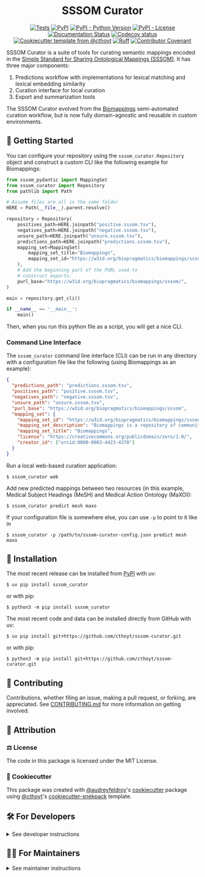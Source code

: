 <!--
<p align="center">
  <img src="https://github.com/cthoyt/sssom-curator/raw/main/docs/source/logo.png" height="150">
</p>
-->

<h1 align="center">
  SSSOM Curator
</h1>

<p align="center">
    <a href="https://github.com/cthoyt/sssom-curator/actions/workflows/tests.yml">
        <img alt="Tests" src="https://github.com/cthoyt/sssom-curator/actions/workflows/tests.yml/badge.svg" /></a>
    <a href="https://pypi.org/project/sssom_curator">
        <img alt="PyPI" src="https://img.shields.io/pypi/v/sssom_curator" /></a>
    <a href="https://pypi.org/project/sssom_curator">
        <img alt="PyPI - Python Version" src="https://img.shields.io/pypi/pyversions/sssom_curator" /></a>
    <a href="https://github.com/cthoyt/sssom-curator/blob/main/LICENSE">
        <img alt="PyPI - License" src="https://img.shields.io/pypi/l/sssom_curator" /></a>
    <a href='https://sssom_curator.readthedocs.io/en/latest/?badge=latest'>
        <img src='https://readthedocs.org/projects/sssom_curator/badge/?version=latest' alt='Documentation Status' /></a>
    <a href="https://codecov.io/gh/cthoyt/sssom-curator/branch/main">
        <img src="https://codecov.io/gh/cthoyt/sssom-curator/branch/main/graph/badge.svg" alt="Codecov status" /></a>  
    <a href="https://github.com/cthoyt/cookiecutter-python-package">
        <img alt="Cookiecutter template from @cthoyt" src="https://img.shields.io/badge/Cookiecutter-snekpack-blue" /></a>
    <a href="https://github.com/astral-sh/ruff">
        <img src="https://img.shields.io/endpoint?url=https://raw.githubusercontent.com/astral-sh/ruff/main/assets/badge/v2.json" alt="Ruff" style="max-width:100%;"></a>
    <a href="https://github.com/cthoyt/sssom-curator/blob/main/.github/CODE_OF_CONDUCT.md">
        <img src="https://img.shields.io/badge/Contributor%20Covenant-2.1-4baaaa.svg" alt="Contributor Covenant"/></a>
    <!-- uncomment if you archive on zenodo
    <a href="https://zenodo.org/badge/latestdoi/XXXXXX">
        <img src="https://zenodo.org/badge/XXXXXX.svg" alt="DOI"></a>
    -->
</p>

SSSOM Curator is a suite of tools for curating semantic mappings encoded in the
[Simple Standard for Sharing Ontological Mappings (SSSOM)](https://mapping-commons.github.io/sssom/).
It has three major components:

1. Predictions workflow with implementations for lexical matching and lexical
   embedding similarity
2. Curation interface for local curation
3. Export and summarization tools

The SSSOM Curator evolved from the
[Biomappings](https://github.com/biopragmatics/biomappings) semi-automated
curation workflow, but is now fully domain-agnostic and reusable in custom
environments.

## 💪 Getting Started

You can configure your repository using the `sssom_curator.Repository` object
and construct a custom CLI like the following example for Biomappings:

```python
from sssom_pydantic import MappingSet
from sssom_curator import Repository
from pathlib import Path

# Assume files are all in the same folder
HERE = Path(__file__).parent.resolve()

repository = Repository(
    positives_path=HERE.joinpath("positive.sssom.tsv"),
    negatives_path=HERE.joinpath("negative.sssom.tsv"),
    unsure_path=HERE.joinpath("unsure.sssom.tsv"),
    predictions_path=HERE.joinpath("predictions.sssom.tsv"),
    mapping_set=MappingSet(
        mapping_set_title="Biomappings",
        mapping_set_id="https://w3id.org/biopragmatics/biomappings/sssom/biomappings.sssom.tsv",
    ),
    # Add the beginning part of the PURL used to
    # construct exports.
    purl_base="https://w3id.org/biopragmatics/biomappings/sssom/",
)

main = repository.get_cli()

if __name__ == '__main__':
    main()
```

Then, when you run this python file as a script, you will get a nice CLI.

### Command Line Interface

The `sssom_curator` command line interface (CLI) can be run in any directory
with a configuration file like the following (using Biomappings as an example):

```json
{
  "predictions_path": "predictions.sssom.tsv",
  "positives_path": "positive.sssom.tsv",
  "negatives_path": "negative.sssom.tsv",
  "unsure_path": "unsure.sssom.tsv",
  "purl_base": "https://w3id.org/biopragmatics/biomappings/sssom",
  "mapping_set": {
    "mapping_set_id": "https://w3id.org/biopragmatics/biomappings/sssom/biomappings.sssom.tsv",
    "mapping_set_description": "Biomappings is a repository of community curated and predicted equivalences and related mappings between named biological entities that are not available from primary sources. It's also a place where anyone can contribute curations of predicted mappings or their own novel mappings.",
    "mapping_set_title": "Biomappings",
    "license": "https://creativecommons.org/publicdomain/zero/1.0/",
    "creator_id": ["orcid:0000-0003-4423-4370"]
  }
}
```

Run a local web-based curation application:

```console
$ sssom_curator web
```

Add new predicted mappings between two resources (in this example, Medical
Subject Headings (MeSH) and Medical Action Ontology (MaXO)):

```console
$ sssom_curator predict mesh maxo
```

If your configuration file is somewhere else, you can use `-p` to point to it
like in

```console
$ sssom_curator -p /path/to/sssom-curator-config.json predict mesh maxo
```

## 🚀 Installation

The most recent release can be installed from
[PyPI](https://pypi.org/project/sssom_curator/) with uv:

```console
$ uv pip install sssom_curator
```

or with pip:

```console
$ python3 -m pip install sssom_curator
```

The most recent code and data can be installed directly from GitHub with uv:

```console
$ uv pip install git+https://github.com/cthoyt/sssom-curator.git
```

or with pip:

```console
$ python3 -m pip install git+https://github.com/cthoyt/sssom-curator.git
```

## 👐 Contributing

Contributions, whether filing an issue, making a pull request, or forking, are
appreciated. See
[CONTRIBUTING.md](https://github.com/cthoyt/sssom-curator/blob/master/.github/CONTRIBUTING.md)
for more information on getting involved.

## 👋 Attribution

### ⚖️ License

The code in this package is licensed under the MIT License.

<!--
### 📖 Citation

Citation goes here!
-->

<!--
### 🎁 Support

This project has been supported by the following organizations (in alphabetical order):

- [Biopragmatics Lab](https://biopragmatics.github.io)

-->

<!--
### 💰 Funding

This project has been supported by the following grants:

| Funding Body  | Program                                                      | Grant Number |
|---------------|--------------------------------------------------------------|--------------|
| Funder        | [Grant Name (GRANT-ACRONYM)](https://example.com/grant-link) | ABCXYZ       |
-->

### 🍪 Cookiecutter

This package was created with
[@audreyfeldroy](https://github.com/audreyfeldroy)'s
[cookiecutter](https://github.com/cookiecutter/cookiecutter) package using
[@cthoyt](https://github.com/cthoyt)'s
[cookiecutter-snekpack](https://github.com/cthoyt/cookiecutter-snekpack)
template.

## 🛠️ For Developers

<details>
  <summary>See developer instructions</summary>

The final section of the README is for if you want to get involved by making a
code contribution.

### Development Installation

To install in development mode, use the following:

```console
$ git clone git+https://github.com/cthoyt/sssom-curator.git
$ cd sssom-curator
$ uv pip install -e .
```

Alternatively, install using pip:

```console
$ python3 -m pip install -e .
```

### 🥼 Testing

After cloning the repository and installing `tox` with
`uv tool install tox --with tox-uv` or `python3 -m pip install tox tox-uv`, the
unit tests in the `tests/` folder can be run reproducibly with:

```console
$ tox -e py
```

Additionally, these tests are automatically re-run with each commit in a
[GitHub Action](https://github.com/cthoyt/sssom-curator/actions?query=workflow%3ATests).

### 📖 Building the Documentation

The documentation can be built locally using the following:

```console
$ git clone git+https://github.com/cthoyt/sssom-curator.git
$ cd sssom-curator
$ tox -e docs
$ open docs/build/html/index.html
```

The documentation automatically installs the package as well as the `docs` extra
specified in the [`pyproject.toml`](pyproject.toml). `sphinx` plugins like
`texext` can be added there. Additionally, they need to be added to the
`extensions` list in [`docs/source/conf.py`](docs/source/conf.py).

The documentation can be deployed to [ReadTheDocs](https://readthedocs.io) using
[this guide](https://docs.readthedocs.io/en/stable/intro/import-guide.html). The
[`.readthedocs.yml`](.readthedocs.yml) YAML file contains all the configuration
you'll need. You can also set up continuous integration on GitHub to check not
only that Sphinx can build the documentation in an isolated environment (i.e.,
with `tox -e docs-test`) but also that
[ReadTheDocs can build it too](https://docs.readthedocs.io/en/stable/pull-requests.html).

</details>

## 🧑‍💻 For Maintainers

<details>
  <summary>See maintainer instructions</summary>

### Initial Configuration

#### Configuring ReadTheDocs

[ReadTheDocs](https://readthedocs.org) is an external documentation hosting
service that integrates with GitHub's CI/CD. Do the following for each
repository:

1. Log in to ReadTheDocs with your GitHub account to install the integration at
   https://readthedocs.org/accounts/login/?next=/dashboard/
2. Import your project by navigating to https://readthedocs.org/dashboard/import
   then clicking the plus icon next to your repository
3. You can rename the repository on the next screen using a more stylized name
   (i.e., with spaces and capital letters)
4. Click next, and you're good to go!

#### Configuring Archival on Zenodo

[Zenodo](https://zenodo.org) is a long-term archival system that assigns a DOI
to each release of your package. Do the following for each repository:

1. Log in to Zenodo via GitHub with this link:
   https://zenodo.org/oauth/login/github/?next=%2F. This brings you to a page
   that lists all of your organizations and asks you to approve installing the
   Zenodo app on GitHub. Click "grant" next to any organizations you want to
   enable the integration for, then click the big green "approve" button. This
   step only needs to be done once.
2. Navigate to https://zenodo.org/account/settings/github/, which lists all of
   your GitHub repositories (both in your username and any organizations you
   enabled). Click the on/off toggle for any relevant repositories. When you
   make a new repository, you'll have to come back to this

After these steps, you're ready to go! After you make "release" on GitHub (steps
for this are below), you can navigate to
https://zenodo.org/account/settings/github/repository/cthoyt/sssom-curator to
see the DOI for the release and link to the Zenodo record for it.

#### Registering with the Python Package Index (PyPI)

The [Python Package Index (PyPI)](https://pypi.org) hosts packages so they can
be easily installed with `pip`, `uv`, and equivalent tools.

1. Register for an account [here](https://pypi.org/account/register)
2. Navigate to https://pypi.org/manage/account and make sure you have verified
   your email address. A verification email might not have been sent by default,
   so you might have to click the "options" dropdown next to your address to get
   to the "re-send verification email" button
3. 2-Factor authentication is required for PyPI since the end of 2023 (see this
   [blog post from PyPI](https://blog.pypi.org/posts/2023-05-25-securing-pypi-with-2fa/)).
   This means you have to first issue account recovery codes, then set up
   2-factor authentication
4. Issue an API token from https://pypi.org/manage/account/token

This only needs to be done once per developer.

#### Configuring your machine's connection to PyPI

This needs to be done once per machine.

```console
$ uv tool install keyring
$ keyring set https://upload.pypi.org/legacy/ __token__
$ keyring set https://test.pypi.org/legacy/ __token__
```

Note that this deprecates previous workflows using `.pypirc`.

### 📦 Making a Release

#### Uploading to PyPI

After installing the package in development mode and installing `tox` with
`uv tool install tox --with tox-uv` or `python3 -m pip install tox tox-uv`, run
the following from the console:

```console
$ tox -e finish
```

This script does the following:

1. Uses [bump-my-version](https://github.com/callowayproject/bump-my-version) to
   switch the version number in the `pyproject.toml`, `CITATION.cff`,
   `src/sssom_curator/version.py`, and
   [`docs/source/conf.py`](docs/source/conf.py) to not have the `-dev` suffix
2. Packages the code in both a tar archive and a wheel using
   [`uv build`](https://docs.astral.sh/uv/guides/publish/#building-your-package)
3. Uploads to PyPI using
   [`uv publish`](https://docs.astral.sh/uv/guides/publish/#publishing-your-package).
4. Push to GitHub. You'll need to make a release going with the commit where the
   version was bumped.
5. Bump the version to the next patch. If you made big changes and want to bump
   the version by minor, you can use `tox -e bumpversion -- minor` after.

#### Releasing on GitHub

1. Navigate to https://github.com/cthoyt/sssom-curator/releases/new to draft a
   new release
2. Click the "Choose a Tag" dropdown and select the tag corresponding to the
   release you just made
3. Click the "Generate Release Notes" button to get a quick outline of recent
   changes. Modify the title and description as you see fit
4. Click the big green "Publish Release" button

This will trigger Zenodo to assign a DOI to your release as well.

### Updating Package Boilerplate

This project uses `cruft` to keep boilerplate (i.e., configuration, contribution
guidelines, documentation configuration) up-to-date with the upstream
cookiecutter package. Install cruft with either `uv tool install cruft` or
`python3 -m pip install cruft` then run:

```console
$ cruft update
```

More info on Cruft's update command is available
[here](https://github.com/cruft/cruft?tab=readme-ov-file#updating-a-project).

</details>

